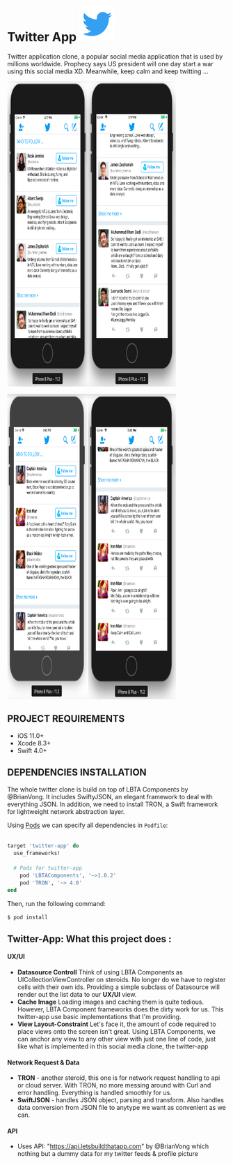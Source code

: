 
# Twitter App <img src="img/icon/title_icon@2x.png">
 Twitter application clone, a popular social media application that is used by millions worldwide. Prophecy says US president will one day start a war using this social media XD. Meanwhile, keep calm and keep twitting ...

<p>
<img src="img/screenshot/screenshot.png" width="37%" height="700px"><img src="img/screenshot/screenshot1.png" width="40%" height= "700px">
</p>
<p>
<img src="img/screenshot/screenshot_marvel.png" width="37%" height="700px"><img src="img/screenshot/screenshot_marvel1.png" width="40%" height= "700px">
</p>

## PROJECT REQUIREMENTS

- iOS 11.0+
- Xcode 8.3+
- Swift 4.0+

## DEPENDENCIES INSTALLATION
The whole twitter clone is build on top of LBTA Components by @BrianVong. It includes SwiftyJSON, an elegant framework to deal with everything JSON. In addition, we need to install TRON, a Swift framework for lightweight network abstraction layer.

Using [Pods](http://cocoapods.org) we can specify all dependencies in `Podfile`:

```ruby

target 'twitter-app' do
  use_frameworks!

  # Pods for twitter-app
	pod 'LBTAComponents', '~>1.0.2'
	pod 'TRON', '~> 4.0'
end
```

Then, run the following command:

```bash
$ pod install
```

## Twitter-App: What this project does :

#### UX/UI
- **Datasource Controll** Think of using LBTA Components as UICollectionViewController on steroids. No longer do we have to register cells with their own ids. Providing a simple subclass of Datasource will render out the list data to our **UX/UI** view.
- **Cache Image** Loading images and caching them is quite tedious. However, LBTA Component frameworks does the dirty work for us. This twitter-app use basic implementations that I'm providing.
- **View Layout-Constraint**  Let's face it, the amount of code required to place views onto the screen isn't great. Using LBTA Components, we can anchor any view to any other view with just one line of code, just like what is implemented in this social media clone, the twitter-app

#### Network Request & Data
- **TRON** - another steroid, this one is for network request handling to api or cloud server. With TRON, no more messing around with Curl and error handling. Everything is handled smoothly for us.  
- **SwiftJSON** - handles JSON object, parsing and transform. Also handles data conversion from JSON file to anytype we want as convenient as we can.

#### API
  -  Uses API: "https://api.letsbuildthatapp.com" by @BrianVong which nothing but a dummy data for my twitter feeds & profile picture


